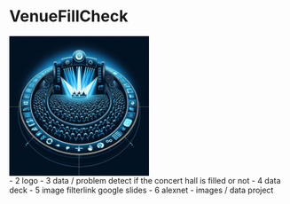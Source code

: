 # VenueFillCheck
 <img src="project_logo.jpg" alt="" style="display: block; width: 50%; height:50%; object-fit: cover;" />
- 2 logo
- 3 data / problem detect if the concert hall is filled or not 
- 4 data deck 
- 5 image filterlink google slides 
- 6 alexnet
- images / data project 
